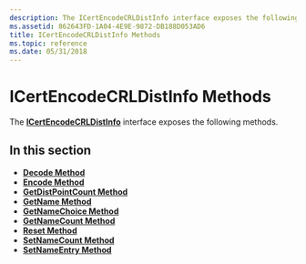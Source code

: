 ```yaml
---
description: The ICertEncodeCRLDistInfo interface exposes the following methods.
ms.assetid: 862643FD-1A04-4E9E-9872-DB188D053AD6
title: ICertEncodeCRLDistInfo Methods
ms.topic: reference
ms.date: 05/31/2018
---
```


# ICertEncodeCRLDistInfo Methods

The [**ICertEncodeCRLDistInfo**](/windows/desktop/api/Certenc/nn-certenc-icertencodecrldistinfo) interface exposes the following methods.

## In this section

-   [**Decode Method**](/windows/desktop/api/Certenc/nf-certenc-icertencodecrldistinfo-decode)
-   [**Encode Method**](/windows/desktop/api/Certenc/nf-certenc-icertencodecrldistinfo-encode)
-   [**GetDistPointCount Method**](/windows/desktop/api/Certenc/nf-certenc-icertencodecrldistinfo-getdistpointcount)
-   [**GetName Method**](/windows/desktop/api/Certenc/nf-certenc-icertencodecrldistinfo-getname)
-   [**GetNameChoice Method**](/windows/desktop/api/Certenc/nf-certenc-icertencodecrldistinfo-getnamechoice)
-   [**GetNameCount Method**](/windows/desktop/api/Certenc/nf-certenc-icertencodecrldistinfo-getnamecount)
-   [**Reset Method**](/windows/desktop/api/Certenc/nf-certenc-icertencodecrldistinfo-reset)
-   [**SetNameCount Method**](/windows/desktop/api/Certenc/nf-certenc-icertencodecrldistinfo-setnamecount)
-   [**SetNameEntry Method**](/windows/desktop/api/Certenc/nf-certenc-icertencodecrldistinfo-setnameentry)

 

 



